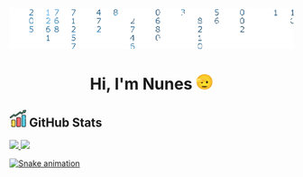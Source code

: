 <img src="./src/codigoFondo.gif">
<h1 align="center">Hi, I'm Nunes <img src="./src/saluting-face_1fae1.gif" width="30"></h1>

<h2 align="left"><img src="./src/grafica.png" width="30px"> GitHub Stats</h2>

<div>
    <a href="https://github.com/javiernr02">
    <img height="180em" src="https://github-readme-stats.vercel.app/api?username=javiernr02&show_icons=true&theme=transparent&include_all_commits=true&count_private=true"/>
    <img height="180em" src="https://github-readme-stats.vercel.app/api/top-langs/?username=javiernr02&layout=compact&langs_count=7&theme=transparent"/>
</div>

![Snake animation](https://github.com/javiernr02/javiernr02/blob/output/github-contribution-grid-snake.svg)
